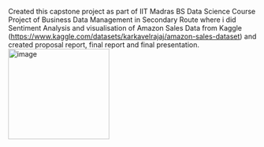 Created this capstone project as part of IIT Madras BS Data Science Course Project of Business Data Management in Secondary Route where i did Sentiment Analysis and visualisation of Amazon Sales Data from Kaggle (https://www.kaggle.com/datasets/karkavelrajaj/amazon-sales-dataset) and created proposal report, final report and final presentation.    
                                                                                                                                                                                                                                                                                                                                                                                                                                                                                                                                                                                                                                                                                                  <img width="205" height="184" alt="image" src="https://github.com/user-attachments/assets/1fa1a7e0-0604-4657-9e9e-6fb6fb5a62f6" />

